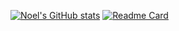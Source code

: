 [![Noel's GitHub stats](https://github-readme-stats.vercel.app/api?username=noelsj007)](https://github.com/noelsj007/github-readme-stats)
[![Readme Card](https://github-readme-stats.vercel.app/api/pin/?username=noelsj007&repo=noel-portfolio)](https://github.com/noelsj007/noel_portfolio.git)

